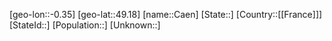 ﻿---
location: [49.18,-0.35]
type: City
tags:
- geo/City


SpocWebEntityId: 29446
isDeleted: false
confidential: public

---
[geo-lon::-0.35]
[geo-lat::49.18]
[name::Caen]
[State::]
[Country::[[France]]]
[StateId::]
[Population::]
[Unknown::]

